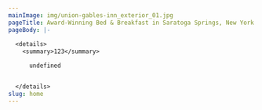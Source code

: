 ```yaml
---
mainImage: img/union-gables-inn_exterior_01.jpg
pageTitle: Award-Winning Bed & Breakfast in Saratoga Springs, New York
pageBody: |-
  
  <details>
    <summary>123</summary>

      undefined


  </details>
slug: home
---
```

